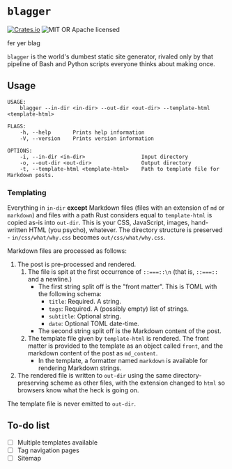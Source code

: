 # `blagger`
[![Crates.io](https://img.shields.io/crates/v/blagger)](https://crates.io/crates/blagger) ![MIT OR Apache licensed](https://img.shields.io/crates/l/blagger)

fer yer blag

`blagger` is the world's dumbest static site generator, rivaled only by that pipeline of Bash and Python scripts everyone thinks about making once.


## Usage
```
USAGE:
    blagger --in-dir <in-dir> --out-dir <out-dir> --template-html <template-html>

FLAGS:
    -h, --help       Prints help information
    -V, --version    Prints version information

OPTIONS:
    -i, --in-dir <in-dir>                  Input directory
    -o, --out-dir <out-dir>                Output directory
    -t, --template-html <template-html>    Path to template file for Markdown posts.
```

### Templating
Everything in `in-dir` **except** Markdown files (files with an extension of `md` or `markdown`) and files with a path Rust considers equal to `template-html` is copied as-is into `out-dir`. This is your CSS, JavaScript, images, hand-written HTML (you psycho), whatever. The directory structure is preserved - `in/css/what/why.css` becomes `out/css/what/why.css`.

Markdown files are processed as follows:
1. The post is pre-processed and rendered.
   1. The file is spit at the first occurrence of `::===::\n` (that is, `::===::` and a newline.)
      * The first string split off is the "front matter". This is TOML with the following schema:
        * `title`: Required. A string.
        * `tags`: Required. A (possibly empty) list of strings.
        * `subtitle`: Optional string.
        * `date`: Optional TOML date-time.
      * The second string split off is the Markdown content of the post.
   2. The template file given by `template-html` is rendered. The front matter is provided to the template as an object called `front`, and the markdown content of the post as `md_content`.
      * In the template, a formatter named `markdown` is available for rendering Markdown strings.
2. The rendered file is written to `out-dir` using the same directory-preserving scheme as other files, with the extension changed to `html` so browsers know what the heck is going on.

The template file is never emitted to `out-dir`.
## To-do list
- [ ] Multiple templates available
- [ ] Tag navigation pages
- [ ] Sitemap
